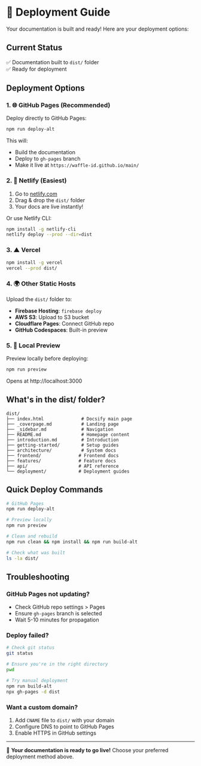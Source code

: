 # 🚀 Deployment Guide

Your documentation is built and ready! Here are your deployment options:

## Current Status
✅ Documentation built to `dist/` folder  
✅ Ready for deployment

## Deployment Options

### 1. 🌐 GitHub Pages (Recommended)

Deploy directly to GitHub Pages:

```bash
npm run deploy-alt
```

This will:
- Build the documentation
- Deploy to `gh-pages` branch
- Make it live at `https://waffle-id.github.io/main/`

### 2. 🎯 Netlify (Easiest)

1. Go to [netlify.com](https://netlify.com)
2. Drag & drop the `dist/` folder
3. Your docs are live instantly!

Or use Netlify CLI:
```bash
npm install -g netlify-cli
netlify deploy --prod --dir=dist
```

### 3. ▲ Vercel

```bash
npm install -g vercel
vercel --prod dist/
```

### 4. 🌍 Other Static Hosts

Upload the `dist/` folder to:
- **Firebase Hosting**: `firebase deploy`
- **AWS S3**: Upload to S3 bucket
- **Cloudflare Pages**: Connect GitHub repo
- **GitHub Codespaces**: Built-in preview

### 5. 👀 Local Preview

Preview locally before deploying:

```bash
npm run preview
```

Opens at http://localhost:3000

## What's in the dist/ folder?

```
dist/
├── index.html              # Docsify main page
├── _coverpage.md           # Landing page
├── _sidebar.md             # Navigation
├── README.md               # Homepage content
├── introduction.md         # Introduction
├── getting-started/        # Setup guides
├── architecture/           # System docs
├── frontend/              # Frontend docs
├── features/              # Feature docs
├── api/                   # API reference
└── deployment/            # Deployment guides
```

## Quick Deploy Commands

```bash
# GitHub Pages
npm run deploy-alt

# Preview locally
npm run preview

# Clean and rebuild
npm run clean && npm install && npm run build-alt

# Check what was built
ls -la dist/
```

## Troubleshooting

### GitHub Pages not updating?
- Check GitHub repo settings > Pages
- Ensure `gh-pages` branch is selected
- Wait 5-10 minutes for propagation

### Deploy failed?
```bash
# Check git status
git status

# Ensure you're in the right directory
pwd

# Try manual deployment
npm run build-alt
npx gh-pages -d dist
```

### Want a custom domain?
1. Add `CNAME` file to `dist/` with your domain
2. Configure DNS to point to GitHub Pages
3. Enable HTTPS in GitHub settings

---

🎉 **Your documentation is ready to go live!** Choose your preferred deployment method above.
